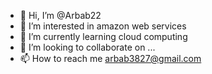 - 👋 Hi, I’m @Arbab22
- 👀 I’m interested in amazon web services
- 🌱 I’m currently learning cloud computing
- 💞️ I’m looking to collaborate on ...
- 📫 How to reach me arbab3827@gmail.com

<!---
Arbab22/Arbab22 is a ✨ special ✨ repository because its `README.md` (this file) appears on your GitHub profile.
You can click the Preview link to take a look at your changes.
--->
